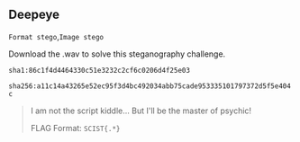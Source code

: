 ## Deepeye
`Format stego`,`Image stego` 

Download the .wav to solve this steganography challenge.

`sha1:86c1f4d4464330c51e3232c2cf6c0206d4f25e03`

`sha256:a11c14a43265e52ec95f3d4bc492034abb75cade953335101797372d5f5e404c`
> I am not the script kiddle... But I'll be the master of psychic!
> 
> FLAG Format: `SCIST{.*}`
